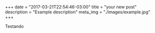 +++
date = "2017-03-21T22:54:46-03:00"
title = "your new post"
description = "Example description"
meta_img = "./images/example.jpg"
+++

Testando
